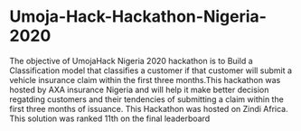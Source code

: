 # Umoja-Hack-Hackathon-Nigeria-2020
The objective of UmojaHack Nigeria 2020 hackathon is to Build a Classification model that classifies a customer if that customer will submit a vehicle insurance claim within the first three months.This hackathon was hosted by AXA insurance Nigeria and will help it make better decision regatding customers and their tendencies of submitting a claim within the first three months of issuance. This Hackathon was hosted on Zindi Africa. This solution was ranked 11th on the final leaderboard
